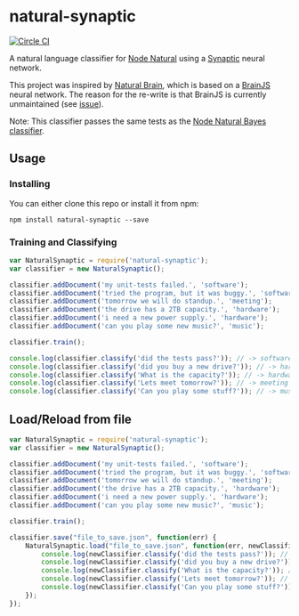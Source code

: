 # natural-synaptic
[![Circle CI](https://circleci.com/gh/nemo/natural-synaptic/tree/master.svg?style=svg)](https://circleci.com/gh/nemo/natural-synaptic/tree/master)

A natural language classifier for [Node Natural](https://github.com/NaturalNode/natural) using a [Synaptic](https://github.com/cazala/synaptic) neural network.

This project was inspired by [Natural Brain](https://github.com/daffl/natural-brain), which is based on a [BrainJS](https://github.com/harthur/brain) neural network. The reason for the re-write is that BrainJS is currently unmaintained (see [issue](https://github.com/harthur/brain/issues/72)).

Note: This classifier passes the same tests as the [Node Natural Bayes classifier](https://github.com/NaturalNode/natural/blob/a79254585f2e381378f788de5168f6a906e037e8/spec/bayes_classifier_spec.js).


## Usage

### Installing

You can either clone this repo or install it from npm:

```
npm install natural-synaptic --save
```

### Training and Classifying
```javascript
var NaturalSynaptic = require('natural-synaptic');
var classifier = new NaturalSynaptic();

classifier.addDocument('my unit-tests failed.', 'software');
classifier.addDocument('tried the program, but it was buggy.', 'software');
classifier.addDocument('tomorrow we will do standup.', 'meeting');
classifier.addDocument('the drive has a 2TB capacity.', 'hardware');
classifier.addDocument('i need a new power supply.', 'hardware');
classifier.addDocument('can you play some new music?', 'music');

classifier.train();

console.log(classifier.classify('did the tests pass?')); // -> software
console.log(classifier.classify('did you buy a new drive?')); // -> hardware
console.log(classifier.classify('What is the capacity?')); // -> hardware
console.log(classifier.classify('Lets meet tomorrow?')); // -> meeting
console.log(classifier.classify('Can you play some stuff?')); // -> music
```

## Load/Reload from file
```javascript
var NaturalSynaptic = require('natural-synaptic');
var classifier = new NaturalSynaptic();

classifier.addDocument('my unit-tests failed.', 'software');
classifier.addDocument('tried the program, but it was buggy.', 'software');
classifier.addDocument('tomorrow we will do standup.', 'meeting');
classifier.addDocument('the drive has a 2TB capacity.', 'hardware');
classifier.addDocument('i need a new power supply.', 'hardware');
classifier.addDocument('can you play some new music?', 'music');

classifier.train();

classifier.save("file_to_save.json", function(err) {
    NaturalSynaptic.load("file_to_save.json", function(err, newClassifier) {
        console.log(newClassifier.classify('did the tests pass?')); // -> software
        console.log(newClassifier.classify('did you buy a new drive?')); // -> hardware
        console.log(newClassifier.classify('What is the capacity?')); // -> hardware
        console.log(newClassifier.classify('Lets meet tomorrow?')); // -> meeting
        console.log(newClassifier.classify('Can you play some stuff?')); // -> music
    });
});
